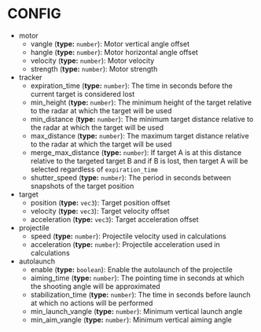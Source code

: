 
# CONFIG

- motor
	- vangle (**type:** `number`): Motor vertical angle offset
	- hangle (**type:** `number`): Motor horizontal angle offset
	- velocity (**type:** `number`): Motor velocity
	- strength (**type:** `number`): Motor strength
- tracker
	- expiration_time (**type:** `number`): The time in seconds before the current target is considered lost
	- min_height (**type:** `number`): The minimum height of the target relative to the radar at which the target will be used
	- min_distance (**type:** `number`): The minimum target distance relative to the radar at which the target will be used
	- max_distance (**type:** `number`): The maximum target distance relative to the radar at which the target will be used
	- merge_max_distance (**type:** `number`): If target A is at this distance relative to the targeted target B and if B is lost, then target A will be selected regardless of `expiration_time`
	- shutter_speed (**type:** `number`): The period in seconds between snapshots of the target position
- target
	- position (**type:** `vec3`): Target position offset
	- velocity (**type:** `vec3`): Target velocity offset
	- acceleration (**type:** `vec3`): Target acceleration offset
- projectile
	- speed (**type:** `number`): Projectile velocity used in calculations
	- acceleration (**type:** `number`): Projectile acceleration used in calculations
- autolaunch
	- enable (**type:** `boolean`): Enable the autolaunch of the projectile
	- aiming_time (**type:** `number`): The pointing time in seconds at which the shooting angle will be approximated
	- stabilization_time (**type:** `number`): The time in seconds before launch at which no actions will be performed
	- min_launch_vangle (**type:** `number`): Minimum vertical launch angle
	- min_aim_vangle (**type:** `number`): Minimum vertical aiming angle

